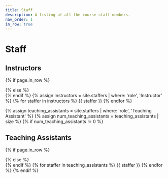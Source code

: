 ```yaml
---
title: Staff
description: A listing of all the course staff members.
nav_order: 1
in_row: true
---
```


# Staff

## Instructors
{% if page.in_row %}
<div class="staff-row">
{% else %}
<div>
{% endif %}
{% assign instructors = site.staffers | where: 'role', 'Instructor' %}
{% for staffer in instructors %}
{{ staffer }}
{% endfor %}
</div>


{% assign teaching_assistants = site.staffers | where: 'role', 'Teaching Assistant' %}
{% assign num_teaching_assistants = teaching_assistants | size %}
{% if num_teaching_assistants != 0 %}
## Teaching Assistants
{% if page.in_row %}
<div class="staff-row">
{% else %}
<div>
{% endif %}
{% for staffer in teaching_assistants %}
{{ staffer }}
{% endfor %}
{% endif %}
</div>